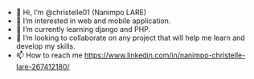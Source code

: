 - 👋 Hi, I’m @christelle01 (Nanimpo LARE)
- 👀 I’m interested in web and mobile application.
- 🌱 I’m currently learning django and PHP.
- 💞️ I’m looking to collaborate on any project that will help me learn and develop my skills.
- 📫 How to reach me https://www.linkedin.com/in/nanimpo-christelle-lare-267412180/

<!---
christelle01/christelle01 is a ✨ special ✨ repository because its `README.md` (this file) appears on your GitHub profile.
You can click the Preview link to take a look at your changes.
--->

